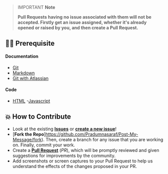 > IMPORTANT **Note**
>
> **Pull Requests having no issue associated with them will not be accepted. Firstly get an issue assigned, whether it's already opened or raised by you, and then create a Pull Request.**

## 👨‍💻 Prerequisite

#### Documentation 

- [Git](https://git-scm.com/) 
- [Markdown](https://www.markdownguide.org/basic-syntax/)
- [Git with Atlassian](https://www.atlassian.com/git/tutorials/learn-git-with-bitbucket-cloud)

#### Code

- [HTML](https://www.w3schools.com/html/)
-[Javascript](https://www.w3schools.com/js/)

## 💥 How to Contribute

- Look at the existing [**Issues**](https://github.com/Pradumnasaraf/Post-My-Message/issues) or [**create a new issue**](https://github.com/Pradumnasaraf/Post-My-Message/issues/new/choose)!
- [**Fork the Repo**]https://github.com/Pradumnasaraf/Post-My-Message/fork). Then, create a branch for any issue that you are working on. Finally, commit your work.
- Create a **[Pull Request](https://github.com/Pradumnasaraf/Post-My-Message/compare)** (_PR_), which will be promptly reviewed and given suggestions for improvements by the community.
- Add screenshots or screen captures to your Pull Request to help us understand the effects of the changes proposed in your PR.
